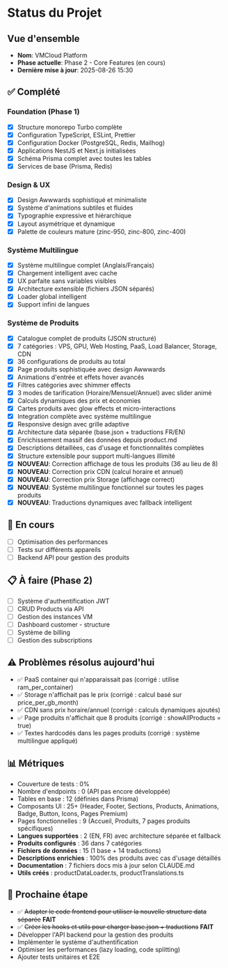# Status du Projet

## Vue d'ensemble
- **Nom**: VMCloud Platform
- **Phase actuelle**: Phase 2 - Core Features (en cours)
- **Dernière mise à jour**: 2025-08-26 15:30

## ✅ Complété
### Foundation (Phase 1)
- [x] Structure monorepo Turbo complète
- [x] Configuration TypeScript, ESLint, Prettier
- [x] Configuration Docker (PostgreSQL, Redis, Mailhog)
- [x] Applications NestJS et Next.js initialisées
- [x] Schéma Prisma complet avec toutes les tables
- [x] Services de base (Prisma, Redis)

### Design & UX
- [x] Design Awwwards sophistiqué et minimaliste
- [x] Système d'animations subtiles et fluides
- [x] Typographie expressive et hiérarchique
- [x] Layout asymétrique et dynamique
- [x] Palette de couleurs mature (zinc-950, zinc-800, zinc-400)

### Système Multilingue
- [x] Système multilingue complet (Anglais/Français)
- [x] Chargement intelligent avec cache
- [x] UX parfaite sans variables visibles
- [x] Architecture extensible (fichiers JSON séparés)
- [x] Loader global intelligent
- [x] Support infini de langues

### Système de Produits
- [x] Catalogue complet de produits (JSON structuré)
- [x] 7 catégories : VPS, GPU, Web Hosting, PaaS, Load Balancer, Storage, CDN
- [x] 36 configurations de produits au total
- [x] Page produits sophistiquée avec design Awwwards
- [x] Animations d'entrée et effets hover avancés
- [x] Filtres catégories avec shimmer effects
- [x] 3 modes de tarification (Horaire/Mensuel/Annuel) avec slider animé
- [x] Calculs dynamiques des prix et économies
- [x] Cartes produits avec glow effects et micro-interactions
- [x] Integration complète avec système multilingue
- [x] Responsive design avec grille adaptive
- [x] Architecture data séparée (base.json + traductions FR/EN)
- [x] Enrichissement massif des données depuis product.md
- [x] Descriptions détaillées, cas d'usage et fonctionnalités complètes
- [x] Structure extensible pour support multi-langues illimité
- [x] **NOUVEAU**: Correction affichage de tous les produits (36 au lieu de 8)
- [x] **NOUVEAU**: Correction prix CDN (calcul horaire et annuel)
- [x] **NOUVEAU**: Correction prix Storage (affichage correct)
- [x] **NOUVEAU**: Système multilingue fonctionnel sur toutes les pages produits
- [x] **NOUVEAU**: Traductions dynamiques avec fallback intelligent

## 🚧 En cours
- [ ] Optimisation des performances
- [ ] Tests sur différents appareils
- [ ] Backend API pour gestion des produits

## 📋 À faire (Phase 2)
- [ ] Système d'authentification JWT
- [ ] CRUD Products via API
- [ ] Gestion des instances VM
- [ ] Dashboard customer - structure
- [ ] Système de billing
- [ ] Gestion des subscriptions

## ⚠️ Problèmes résolus aujourd'hui
- ✅ PaaS container qui n'apparaissait pas (corrigé : utilise ram_per_container)
- ✅ Storage n'affichait pas le prix (corrigé : calcul basé sur price_per_gb_month)
- ✅ CDN sans prix horaire/annuel (corrigé : calculs dynamiques ajoutés)
- ✅ Page produits n'affichait que 8 produits (corrigé : showAllProducts = true)
- ✅ Textes hardcodés dans les pages produits (corrigé : système multilingue appliqué)

## 📊 Métriques
- Couverture de tests : 0%
- Nombre d'endpoints : 0 (API pas encore développée)
- Tables en base : 12 (définies dans Prisma)
- Composants UI : 25+ (Header, Footer, Sections, Products, Animations, Badge, Button, Icons, Pages Premium)
- Pages fonctionnelles : 9 (Accueil, Produits, 7 pages produits spécifiques)
- **Langues supportées** : 2 (EN, FR) avec architecture séparée et fallback
- **Produits configurés** : 36 dans 7 catégories
- **Fichiers de données** : 15 (1 base + 14 traductions)
- **Descriptions enrichies** : 100% des produits avec cas d'usage détaillés
- **Documentation** : 7 fichiers docs mis à jour selon CLAUDE.md
- **Utils créés** : productDataLoader.ts, productTranslations.ts

## 🎯 Prochaine étape
- ✅ ~~Adapter le code frontend pour utiliser la nouvelle structure data séparée~~ **FAIT**
- ✅ ~~Créer les hooks et utils pour charger base.json + traductions~~ **FAIT**
- Développer l'API backend pour la gestion des produits
- Implémenter le système d'authentification
- Optimiser les performances (lazy loading, code splitting)
- Ajouter tests unitaires et E2E